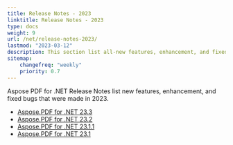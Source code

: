 ```yaml
---
title: Release Notes - 2023
linktitle: Release Notes - 2023
type: docs
weight: 9
url: /net/release-notes-2023/
lastmod: "2023-03-12"
description: This section list all-new features, enhancement, and fixed bugs by Aspose.PDF for .NET library in 2023.
sitemap:
    changefreq: "weekly"
    priority: 0.7
---
```


Aspose PDF for .NET Release Notes list new features, enhancement, and fixed bugs that were made in 2023.

- [Aspose.PDF for .NET 23.3](/pdf/net/aspose-pdf-for-net-23-3-release-notes/)
- [Aspose.PDF for .NET 23.2](/pdf/net/aspose-pdf-for-net-23-2-release-notes/)
- [Aspose.PDF for .NET 23.1.1](/pdf/net/aspose-pdf-for-net-23-1-1-release-notes/)
- [Aspose.PDF for .NET 23.1](/pdf/net/aspose-pdf-for-net-23-1-release-notes/)


